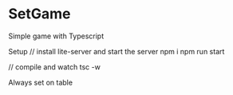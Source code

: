 # SetGame
Simple game with Typescript

Setup
// install lite-server and start the server
npm i
npm run start

// compile and watch
tsc -w


Always set on table








